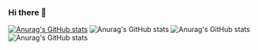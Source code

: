 ### Hi there 👋

<!--
**luckzhangfengbo/luckzhangfengbo** is a ✨ _special_ ✨ repository because its `README.md` (this file) appears on your GitHub profile.

Here are some ideas to get you started:

- 🔭 I’m currently working on ...
- 🌱 I’m currently learning ...
- 👯 I’m looking to collaborate on ...
- 🤔 I’m looking for help with ...
- 💬 Ask me about ...
- 📫 How to reach me: ...
- 😄 Pronouns: ...
- ⚡ Fun fact: ...
-->
[![Anurag's GitHub stats](https://github-readme-stats.vercel.app/api?luckzhangfengbo=anuraghazra)](https://github.com/anuraghazra/github-readme-stats)
![Anurag's GitHub stats](https://github-readme-stats.vercel.app/api?luckzhangfengbo=anuraghazra&count_private=true)
![Anurag's GitHub stats](https://github-readme-stats.vercel.app/api?luckzhangfengbo=anuraghazra&show_icons=true)
![Anurag's GitHub stats](https://github-readme-stats.vercel.app/api?luckzhangfengbo=anuraghazra&show_icons=true&theme=radical)

